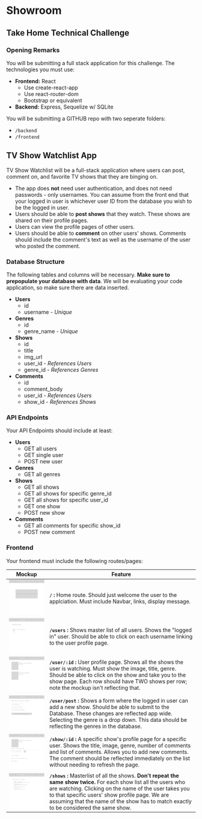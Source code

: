 # Showroom
## Take Home Technical Challenge

### Opening Remarks

You will be submitting a full stack application for this challenge. The technologies you must use:
- **Frontend:** React
  - Use create-react-app
  - Use react-router-dom
  - Bootstrap or equivalent
- **Backend:** Express, Sequelize w/ SQLite

You will be submitting a GITHUB repo with two seperate folders:
- `/backend`
- `/frontend`

## TV Show Watchlist App

TV Show Watchlist will be a full-stack application where users can post, comment on, and favorite TV shows that they are binging on.

* The app does **not** need user authentication, and does not need passwords - only usernames. You can assume from the front end that your logged in user is whichever user ID from the database you wish to be the logged in user.
* Users should be able to **post shows** that they watch. These shows are shared on their profile pages.
* Users can view the profile pages of other users.
* Users should be able to **comment** on other users' shows. Comments should include the comment's text as well as the username of the user who posted the comment.

### Database Structure

The following tables and columns will be necessary.
**Make sure to prepopulate your database with data**. We will be evaluating your code application, so make sure there are data inserted.

- **Users**
  - id
  - username - *Unique*
- **Genres**
  - id
  - genre_name - *Unique*
- **Shows**
  - id
  - title
  - img_url
  - user_id - *References Users*
  - genre_id - *References Genres*
- **Comments**
  - id
  - comment_body
  - user_id - *References Users*
  - show_id - *References Shows*

### API Endpoints

Your API Endpoints should include at least:

- **Users**
  - GET all users
  - GET single user
  - POST new user
- **Genres**
  - GET all genres
- **Shows**
  - GET all shows
  - GET all shows for specific genre_id
  - GET all shows for specific user_id
  - GET one show
  - POST new show
- **Comments**
  - GET all comments for specific show_id
  - POST new comment

### Frontend

Your frontend must include the following routes/pages:

| Mockup | Feature |
| ---    | ---     |
| <img src='assets/Home.png' width='300'> | **`/` :** Home route. Should just welcome the user to the applciation. Must include Navbar, links, display message.
| <img src='assets/Users.png' width='300'> | **`/users` :** Shows master list of all users. Shows the "logged in" user. Should be able to click on each username linking to the user profile page.
| <img src='assets/User-Watching.png' width='300'> |  **`/user/:id` :** User profile page. Shows all the shows the user is watching. Must show the image, title, genre. Should be able to click on the show and take you to the show page. Each row should have TWO shows per row; note the mockup isn't reflecting that.
| <img src='assets/User-Post.png' width='300'> | **`/user/post` :** Shows a form where the logged in user can add a new show. Should be able to submit to the Database. These changes are reflected app wide. Selecting the genre is a drop down. This data should be reflecting the genres in the database.
| <img src='assets/User-Show.png' width='300'> |  **`/show/:id` :** A specific show's profile page for a specific user. Shows the title, image, genre, number of comments and list of comments. Allows you to add new comments. The comment should be reflected immediately on the list without needing to refresh the page.
| <img src='assets/Shows.png' width='300'> |  **`/shows` :** Masterlist of all the shows. **Don't repeat the same show twice.** For each show list all the users who are watching. Clicking on the name of the user takes you to that specific users' show profile page. We are assuming that the name of the show has to match exactly to be considered the same show.
